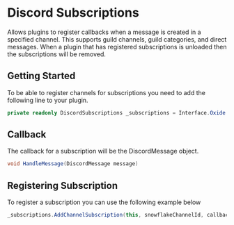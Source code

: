 # Discord Subscriptions

Allows plugins to register callbacks when a message is created in a specified channel.
This supports guild channels, guild categories, and direct messages.
When a plugin that has registered subscriptions is unloaded then the subscriptions will be removed.

## Getting Started

To be able to register channels for subscriptions you need to add the following line to your plugin.

```c#
private readonly DiscordSubscriptions _subscriptions = Interface.Oxide.GetLibrary<DiscordSubscriptions>();
```

## Callback

The callback for a subscription will be the DiscordMessage object.

```c#
void HandleMessage(DiscordMessage message)
```

## Registering Subscription

To register a subscription you can use the following example below

```c#
_subscriptions.AddChannelSubscription(this, snowflakeChannelId, callbackMethod);
```